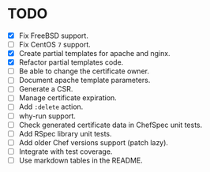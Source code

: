 TODO
====

* [x] Fix FreeBSD support.
* [ ] Fix CentOS `7` support.
* [x] Create partial templates for apache and nginx.
* [x] Refactor partial templates code.
* [ ] Be able to change the certificate owner.
* [ ] Document apache template parameters.
* [ ] Generate a CSR.
* [ ] Manage certificate expiration.
* [ ] Add `:delete` action.
* [ ] why-run support.
* [ ] Check generated certificate data in ChefSpec unit tests.
* [ ] Add RSpec library unit tests.
* [ ] Add older Chef versions support (patch lazy).
* [ ] Integrate with test coverage.
* [ ] Use markdown tables in the README.
